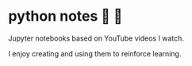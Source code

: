 # python notes 	&#128013; &#x1F4DD; 
Jupyter notebooks based on YouTube videos I watch. 

I enjoy creating and using them to reinforce learning.
